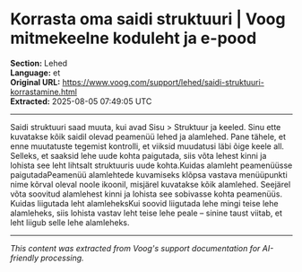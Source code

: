 # Korrasta oma saidi struktuuri | Voog mitmekeelne koduleht ja e-pood

**Section:** Lehed  
**Language:** et  
**Original URL:** https://www.voog.com/support/lehed/saidi-struktuuri-korrastamine.html  
**Extracted:** 2025-08-05 07:49:05 UTC

---

Saidi struktuuri saad muuta, kui avad Sisu > Struktuur ja keeled. Sinu ette kuvatakse kõik saidil olevad peamenüü lehed ja alamlehed. Pane tähele, et enne muutatuste tegemist kontrolli, et viiksid muudatusi läbi õige keele all. Selleks, et saaksid lehe uude kohta paigutada, siis võta lehest kinni ja lohista see leht lihtsalt struktuuris uude kohta.Kuidas alamleht peamenüüsse paigutadaPeamenüü alamlehtede kuvamiseks klõpsa vastava menüüpunkti nime kõrval oleval noole ikoonil, misjärel kuvatakse kõik alamlehed. Seejärel võta soovitud alamlehest kinni ja lohista see sobivasse kohta peamenüüs.
Kuidas liigutada leht alamleheksKui soovid liigutada lehe mingi teise lehe alamleheks, siis lohista vastav leht teise lehe peale – sinine taust viitab, et leht liigub selle lehe alamleheks.

---

*This content was extracted from Voog's support documentation for AI-friendly processing.*
